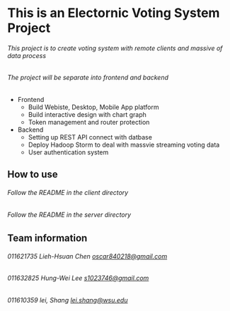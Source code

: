 # This is an Electornic Voting System Project
###### This project is to create voting system with remote clients and massive of data process
###### The project will be separate into frontend and backend

* Frontend
  * Build Webiste, Desktop, Mobile App platform
  * Build interactive design with chart graph
  * Token management and router protection
* Backend
  * Setting up REST API connect with datbase
  * Deploy Hadoop Storm to deal with massvie streaming voting data
  * User authentication system

## How to use
###### Follow the README in the client directory
###### Follow the README in the server directory

## Team information
###### 011621735 Lieh-Hsuan Chen oscar840218@gmail.com
###### 011632825 Hung-Wei Lee s1023746@gmail.com
###### 011610359  lei, Shang lei.shang@wsu.edu

